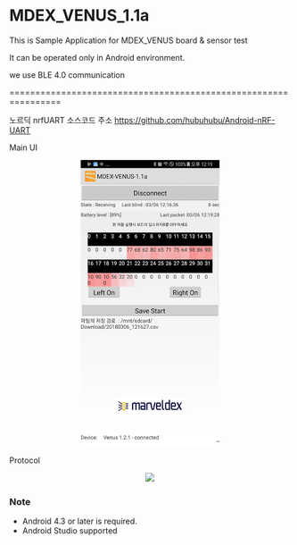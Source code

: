# MDEX_VENUS_1.1a

This is Sample Application for MDEX_VENUS board & sensor test

It can be operated only in Android environment.

we use BLE 4.0 communication

================================================================

노르딕 nrfUART 소스코드 주소
https://github.com/hubuhubu/Android-nRF-UART

Main UI 
<div align = "center">
<img src="https://github.com/Marveldex/MDEX_VENUS_1.1a/blob/master/Img/MainUi.png" />
</div>


Protocol
<div align = "center">
<img src="https://github.com/Marveldex/MDEX_SEAR_31a0/blob/master/Image/protocol.png" />
</div>



### Note
- Android 4.3 or later is required.
- Android Studio supported 

